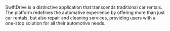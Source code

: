 SwiftDrive is a distinctive application that transcends traditional car rentals. The platform redefines the automative experience by offering more than just car rentals, but also repair and cleaning services, providing users with a one-stop solution for all their automotive needs.